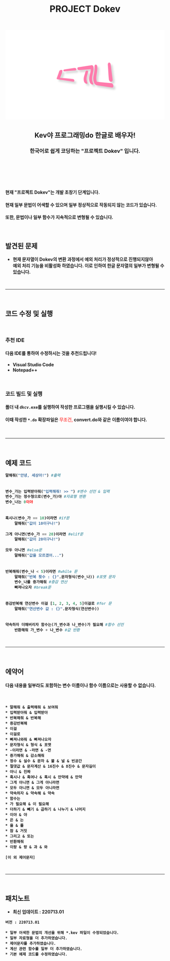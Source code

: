&nbsp;
# <b><center>PROJECT Dokev</center>

&nbsp;

![dokev](./img/dokev.png)
## <b><center>Kev야 프로그래밍do 한글로 배우자!</center>
### <center>한국어로 쉽게 코딩하는 "프로젝트 Dokev" 입니다.</center>
&nbsp;

#
&nbsp;
#### **현재 "프로젝트 Dokev"는 개발 초창기 단계입니다.**
#### 현재 일부 문법이 어색할 수 있으며 일부 정상적으로 작동되지 않는 코드가 있습니다.  
#### 또한, 문법이나 일부 함수가 지속적으로 변형될 수 있습니다.
&nbsp;
## **발견된 문제**
* 현재 문자열이 Dokev의 변환 과정에서 예외 처리가 정상적으로 진행되지않아  
예외 처리 기능을 비활성화 하였습니다. 이로 인하여 한글 문자열의 일부가 변형될 수 있습니다.

&nbsp;
***
&nbsp;
## **코드 수정 및 실행**
&nbsp;
### 추천 IDE
#### 다음 IDE를 통하여 수정하시는 것을 추천드립니다!
* Visual Studio Code
* Notepad++

&nbsp;

### 코드 빌드 및 실행
#### 폴더 내 ```dkcv.exe```를 실행하여 작성한 프로그램을 실행시킬 수 있습니다.
#### 이때 작성한 ```*.do``` 확장파일은 <span style="color:#ff5553">**무조건,**</span> convert.do와 같은 이름이여야 합니다.

&nbsp;
*** 
&nbsp;

## **예제 코드**

```python
말해줘("안녕, 세상아!") #출력


변수_가는 입력받아줘("입력해줘! >> ") #변수 선언 & 입력
변수_가는 정수형으로(변수_가)야 #자료형 변환
변수_나는 0이야


혹시나(변수_가 == 10)이라면 #if문
    말해줘("값이 10이구나!")

그게 아니면(변수_가 == 20)이라면 #elif문
    말해줘("값이 20이구나!")

모두 아니면 #else문
    말해줘("값을 모르겠어...")


반복해줘(변수_나 < 5)이라면 #while 문
    말해줘("반복 횟수 : {}".문자형식(변수_나)) #포맷 문자
    변수_나를 증가해줘 #증감 연산
    빠져나오자 #break문


증감반복해 연산변수 이걸 [1, 2, 3, 4, 5]이걸로 #for 문
    말해줘("연산변수 값 : {}".문자형식(연산변수))


약속하자 더해버리자 함수는(가_변수과 나_변수)가 필요해 #함수 선언
    반환해줘 가_변수 + 나_변수 #값 반환

```
&nbsp;
*** 
&nbsp;
## **에약어**
#### 다음 내용을 일부라도 **포함**하는 변수 이름이나 함수 이름으로는 사용할 수 없습니다.  
&nbsp;
```
* 말해줘 & 출력해줘 & 보여줘
* 입력받아줘 & 입력받아
* 반복해줘 & 반복해
* 증감반복해
* 이걸
* 이걸로
* 빠져나와줘 & 빠져나오자
* 문자형식 & 형식 & 포맷
* -이라면 & -라면 & -면
* 증가해줘 & 감소해줘
* 정수 & 실수 & 문자 & 불 & 널 & 빈공간
* 절댓값 & 문자계산 & 16진수 & 8진수 & 문자길이
* 아니 & 진짜
* 혹시나 & 혹여나 & 혹시 & 만약에 & 만약
* 그게 아니면 & 그게 아니라면
* 모두 아니면 & 모두 아니라면
* 약속하자 & 약속해 & 약속
* 함수는
* 가 필요해 & 이 필요해
* 더하기 & 빼기 & 곱하기 & 나누기 & 나머지
* 이야 & 야
* 은 & 는
* 을 & 를
* 참 & 거짓
* 그리고 & 또는
* 반환해줘
* 이랑 & 랑 & 과 & 와

[이 외 제어문자]
```
&nbsp;
*** 
&nbsp;
## **패치노트**
* 최신 업데이트 : 220713.01
```
버전 : 220713.01

* 일부 어색한 문법의 개선을 위해 *.kev 파일이 수정되었습니다.
* 일부 자료형을 더 추가하였습니다.
* 제어문자를 추가하였습니다.
* 계산 관련 함수를 일부 더 추가하였습니다.
* 기본 예제 코드를 수정하였습니다.
```